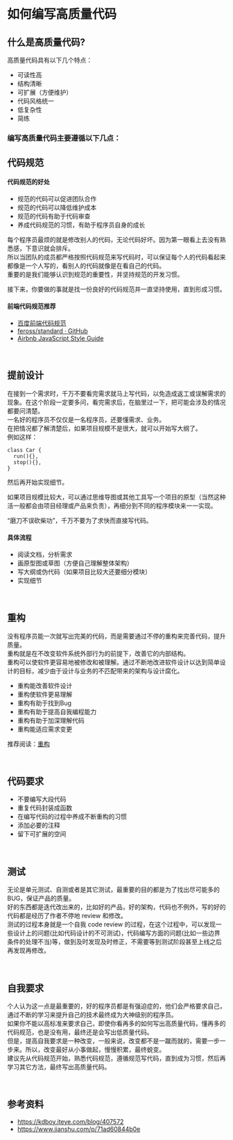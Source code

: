 # 如何编写高质量代码

## 什么是高质量代码?
高质量代码具有以下几个特点：
* 可读性高
* 结构清晰
* 可扩展（方便维护）
* 代码风格统一
* 低复杂性
* 简练

### 编写高质量代码主要遵循以下几点：

## 代码规范

#### 代码规范的好处
* 规范的代码可以促进团队合作
* 规范的代码可以降低维护成本
* 规范的代码有助于代码审查
* 养成代码规范的习惯，有助于程序员自身的成长

每个程序员最烦的就是修改别人的代码，无论代码好坏。因为第一眼看上去没有熟悉感，下意识就会排斥。<br>
所以当团队的成员都严格按照代码规范来写代码时，可以保证每个人的代码看起来都像是一个人写的，看别人的代码就像是在看自己的代码。<br>
重要的是我们能够认识到规范的重要性，并坚持规范的开发习惯。 

接下来，你要做的事就是找一份良好的代码规范并一直坚持使用，直到形成习惯。

#### 前端代码规范推荐
* [百度前端代码规范](https://github.com/ecomfe/spec)
* [feross/standard · GitHub](https://github.com/standard/standard)
* [Airbnb JavaScript Style Guide](http://airbnb.io/javascript/)

<br>

## 提前设计
在接到一个需求时，千万不要看完需求就马上写代码，以免造成返工或误解需求的现象。在这个阶段一定要多问，看完需求后，在脑里过一下，把可能会涉及的情况都要问清楚。<br>
一名好的程序员不仅仅是一名程序员，还要懂需求、业务。<br>
在把情况都了解清楚后，如果项目规模不是很大，就可以开始写大纲了。<br>
例如这样：
```
class Car {
  run(){},
  stop(){},
}
```
然后再开始实现细节。

如果项目规模比较大，可以通过思维导图或其他工具写一个项目的原型（当然这种活一般都会由项目经理或产品来负责），再细分到不同的程序模块来一一实现。

“磨刀不误砍柴功”，千万不要为了求快而直接写代码。

#### 具体流程
* 阅读文档，分析需求
* 画原型图或草图（方便自己理解整体架构）
* 写大纲或伪代码（如果项目比较大还要细分模块）
* 实现细节

<br>

## 重构
没有程序员能一次就写出完美的代码，而是需要通过不停的重构来完善代码，提升质量。<br>
重构就是在不改变软件系统外部行为的前提下，改善它的内部结构。<br>
重构可以使软件更容易地被修改和被理解。通过不断地改进软件设计以达到简单设计的目标，减少由于设计与业务的不匹配带来的架构与设计腐化。

* 重构能改善软件设计
* 重构使软件更易理解
* 重构有助于找到Bug
* 重构有助于提高自我编程能力
* 重构有助于加深理解代码
* 重构能适应需求变更

推荐阅读：[重构](https://book.douban.com/subject/4262627/)

<br>

## 代码要求
* 不要编写大段代码
* 重复代码封装成函数
* 在编写代码的过程中养成不断重构的习惯
* 添加必要的注释
* 留下可扩展的空间

<br>


## 测试
无论是单元测试、自测或者是其它测试，最重要的目的都是为了找出尽可能多的BUG，保证产品的质量。<br>
好的东西都是迭代改出来的，比如好的产品，好的架构，代码也不例外，写的好的代码都是经历了作者不停地 review 和修改。<br>
测试的过程本身就是一个自我 code review 的过程，在这个过程中，可以发现一些设计上的问题(比如代码设计的不可测试)，代码编写方面的问题(比如一些边界条件的处理不当)等，做到及时发现及时修正，不需要等到测试阶段甚至上线之后再发现再修改。

<br>

## 自我要求
个人认为这一点是最重要的，好的程序员都是有强迫症的，他们会严格要求自己，通过不断的学习来提升自己的技术最终成为大神级别的程序员。<br>
如果你不能以高标准来要求自己，即使你看再多的如何写出高质量代码，懂再多的代码规范，也是没有用，最终还是会写出低质量代码。<br>
但是，提高自我要求是一种改变，一般来说，改变都不是一蹴而就的，需要一步一步来。所以，改变最好从小事做起，慢慢积累，最终蜕变。<br>
建议先从代码规范开始，熟悉代码规范，遵循规范写代码，直到成为习惯，然后再学习其它方法，最终写出高质量代码。

<br>

## 参考资料
* https://kdboy.iteye.com/blog/407572
* https://www.jianshu.com/p/71ad60844b0e
